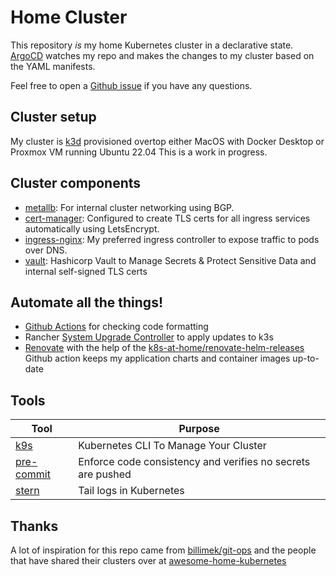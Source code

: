 # Home Cluster

This repository _is_ my home Kubernetes cluster in a declarative state. [ArgoCD](https://github.com/argoproj/argo-cd/) watches my repo and makes the changes to my cluster based on the YAML manifests.

Feel free to open a [Github issue](https://github.com/bossjones/k3d-playground/issues/new/choose) if you have any questions.


## Cluster setup

My cluster is [k3d](https://k3d.io/) provisioned overtop either MacOS with Docker Desktop or Proxmox VM running Ubuntu 22.04 This is a work in progress.

## Cluster components

- [metallb](https://metallb.universe.tf/): For internal cluster networking using BGP.
- [cert-manager](https://cert-manager.io/docs/): Configured to create TLS certs for all ingress services automatically using LetsEncrypt.
- [ingress-nginx](https://kubernetes.github.io/ingress-nginx/): My preferred ingress controller to expose traffic to pods over DNS.
- [vault](https://www.vaultproject.io/): Hashicorp Vault to Manage Secrets & Protect Sensitive Data and internal self-signed TLS certs


## Automate all the things!

- [Github Actions](https://docs.github.com/en/actions) for checking code formatting
- Rancher [System Upgrade Controller](https://github.com/rancher/system-upgrade-controller) to apply updates to k3s
- [Renovate](https://github.com/renovatebot/renovate) with the help of the [k8s-at-home/renovate-helm-releases](https://github.com/k8s-at-home/renovate-helm-releases) Github action keeps my application charts and container images up-to-date


## Tools

| Tool                                                   | Purpose                                                   |
|--------------------------------------------------------|-----------------------------------------------------------|
| [k9s](https://github.com/derailed/k9s)                 | Kubernetes CLI To Manage Your Cluster                     |
| [pre-commit](https://github.com/pre-commit/pre-commit) | Enforce code consistency and verifies no secrets are pushed |
| [stern](https://github.com/stern/stern)                | Tail logs in Kubernetes                                   |

## Thanks

A lot of inspiration for this repo came from [billimek/git-ops](https://github.com/billimek/k3d-playground) and the people that have shared their clusters over at [awesome-home-kubernetes](https://github.com/k8s-at-home/awesome-home-kubernetes)

